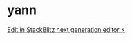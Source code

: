 # yann

[Edit in StackBlitz next generation editor ⚡️](https://stackblitz.com/~/github.com/yannlove/yann)